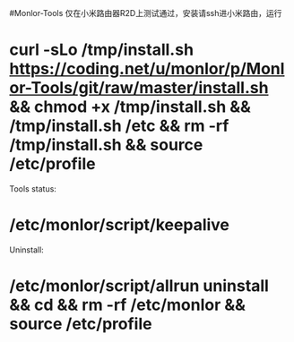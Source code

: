 #Monlor-Tools
仅在小米路由器R2D上测试通过，安装请ssh进小米路由，运行

# curl -sLo /tmp/install.sh https://coding.net/u/monlor/p/Monlor-Tools/git/raw/master/install.sh && chmod +x /tmp/install.sh && /tmp/install.sh /etc && rm -rf /tmp/install.sh && source /etc/profile 

Tools status: 

# /etc/monlor/script/keepalive 

Uninstall: 

# /etc/monlor/script/allrun uninstall && cd && rm -rf /etc/monlor && source /etc/profile